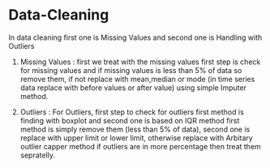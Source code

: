 # Data-Cleaning
In data cleaning first one is Missing Values and second one is Handling with Outliers
1) Missing Values :
first we treat with the missing values first step is check for missing values and if missing values is less than 5% of data so remove them, if not replace with mean,median or mode (in time series data replace with before values or after value) using simple Imputer method.

2) Outliers :
For Outliers, first step to check for outliers first method is finding with boxplot and second one is based on IQR method
first method is simply remove them (less than 5% of data), second one is replace with upper limit or lower limit, otherwise replace with Arbitary outlier capper method if outliers are in more percentage then treat them sepratelly.
